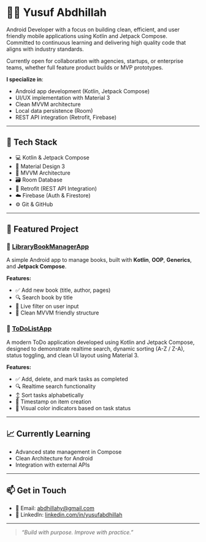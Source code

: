 # 👨‍💻 Yusuf Abdhillah

Android Developer with a focus on building clean, efficient, and user friendly mobile applications using Kotlin and Jetpack Compose.  
Committed to continuous learning and delivering high quality code that aligns with industry standards.

Currently open for collaboration with agencies, startups, or enterprise teams, whether full feature product builds or MVP prototypes.

**I specialize in**:
- Android app development (Kotlin, Jetpack Compose)
- UI/UX implementation with Material 3
- Clean MVVM architecture
- Local data persistence (Room)
- REST API integration (Retrofit, Firebase)

---

## 🧰 Tech Stack

- 💻 Kotlin & Jetpack Compose
- 🎨 Material Design 3
- 🧱 MVVM Architecture
- 🗃️ Room Database
- 🔗 Retrofit (REST API Integration)
- ☁️ Firebase (Auth & Firestore)
- ⚙️ Git & GitHub

---

## 📌 Featured Project

### 📝 [LibraryBookManagerApp](https://github.com/yusufabdhillah/LibraryBookManagerApp)

A simple Android app to manage books, built with **Kotlin**, **OOP**, **Generics**, and **Jetpack Compose**.

**Features:**
- ✅ Add new book (title, author, pages)
- 🔍 Search book by title
- 📅 Live filter on user input
- 🎨 Clean MVVM friendly structure

### 📝 [ToDoListApp](https://github.com/yusufabdhillah/ToDoListApp)

A modern ToDo application developed using Kotlin and Jetpack Compose, designed to demonstrate realtime search, dynamic sorting (A-Z / Z-A), status toggling, and clean UI layout using Material 3.

**Features:**
- ✅ Add, delete, and mark tasks as completed
- 🔍 Realtime search functionality
- ↕️ Sort tasks alphabetically
- 📅 Timestamp on item creation
- 🎨 Visual color indicators based on task status

---

## 📈 Currently Learning

- Advanced state management in Compose
- Clean Architecture for Android
- Integration with external APIs

---

## 📫 Get in Touch

- 📧 Email: abdhillahy@gmail.com
- 🔗 LinkedIn: [linkedin.com/in/yusufabdhillah](https://linkedin.com/in/yusufabdhillah)

---

> *“Build with purpose. Improve with practice.”*
